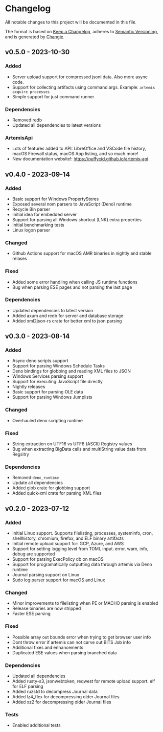 # Changelog
All notable changes to this project will be documented in this file.

The format is based on [Keep a Changelog](https://keepachangelog.com/en/1.0.0/),
adheres to [Semantic Versioning](https://semver.org/spec/v2.0.0.html),
and is generated by [Changie](https://github.com/miniscruff/changie).


## v0.5.0 - 2023-10-30
### Added
* Server upload support for compressed jsonl data. Also more async code.
* Support for collecting artifacts using command args. Example: `artemis acquire processes`
* Simple support for just command runner
### Dependencies
* Removed redb
* Updated all dependencies to latest versions
### ArtemisApi
* Lots of features added to API: LibreOffice and VSCode file history, macOS Firewall status, macOS App listing, and so much more!
* New documentation website!: https://puffycid.github.io/artemis-api

## v0.4.0 - 2023-09-14
### Added
* Basic support for Windows PropertyStores
* Exposed several nom parsers to JavaScript (Deno) runtime
* Recycle Bin parser
* Initial idea for embedded server
* Support for parsing all Windows shortcut (LNK) extra properties
* Initial benchmarking tests
* Linux logon parser
### Changed
* Github Actions support for macOS AMR binaries in nightly and stable relases
### Fixed
* Added some error handling when calling JS runtime functions
* Bug when parsing ESE pages and not parsing the last page
### Dependencies
* Updated dependencies to latest version
* Added axum and redb for server and database storage
* Added xml2json-rs crate for better xml to json parsing

## v0.3.0 - 2023-08-14
### Added
* Async deno scripts support
* Support for parsing Windows Schedule Tasks
* Deno bindings for globbing and reading XML files to JSON
* Windows Services parsing support
* Support for executing JavaScript file directly
* Nightly releases
* Basic support for parsing OLE data
* Support for parsing Windows Jumplists
### Changed
* Overhauled deno scripting runtime
### Fixed
* String extraction on UTF16 vs UTF8 (ASCII) Registry values
* Bug when extracting BigData cells and multiString value data from Regsitry
### Dependencies
* Removed `deno_runtime`
* Update all dependencies
* Added glob crate for globbing support
* Added quick-xml crate for parsing XML files

## v0.2.0 - 2023-07-12
### Added
* Initial Linux support. Supports filelisting, processes, systeminfo, cron, shellhistory, chromium, firefox, and ELF binary artifacts
* Initial remote upload support for: GCP, Azure, and AWS
* Support for setting logging level from TOML input. error, warn, info, debug are supported
* Support for parsing ExecPolicy db on macOS
* Support for programatically outputting data through artemis via Deno runtime
* Journal parsing support on Linux
* Sudo log parser support for macOS and Linux
### Changed
* Minor improvements to filelisting when PE or MACHO parsing is enabled
* Release binaries are now stripped
* Faster ESE parsing
### Fixed
* Possible array out bounds error when trying to get browser user info
* Dont throw error if artemis can not carve out BITS Job info
* Additional fixes and enhancements
* Duplicated ESE values when parsing branched data
### Dependencies
* Updated all dependencies
* Added rusty-s3, jsonwebtoken, reqwest for remote upload support. elf for ELF parsing
* Added ruzstd to decompress Journal data
* Added lz4_flex for decompressing older Journal files
* Added xz2 for decompressing older Journal files
### Tests
* Enabled additional tests
